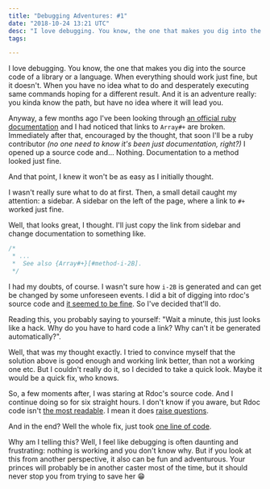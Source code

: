 ```yaml
---
title: "Debugging Adventures: #1"
date: "2018-10-24 13:21 UTC"
desc: "I love debugging. You know, the one that makes you dig into the source code of a library or a language. When everything should work just fine, but it doesn't. Well it's a small story just about that."
tags:

---
```


I love debugging. You know, the one that makes you dig into the source code of a library or a language. When everything should work just fine, but it doesn't. When you have no idea what to do and desperately executing same commands hoping for a different result. And it is an adventure really: you kinda know the path, but have no idea where it will lead you.

Anyway, a few months ago I've been looking through [an official ruby documentation](https://ruby-doc.org/core-2.5.1/Array.html#method-i-concat) and I had noticed that links to `Array#+` are broken. Immediately after that, encouraged by the thought, that soon I'll be a ruby contributor _(no one need to know it's been just documentation, right?)_ I opened up a source code and... Nothing. Documentation to a method looked just fine.

And that point, I knew it won't be as easy as I initially thought.

I wasn't really sure what to do at first. Then, a small detail caught my attention: a sidebar. A sidebar on the left of the page, where a link to `#+` worked just fine. 

Well, that looks great, I thought. I'll just copy the link from sidebar and change documentation to something like.

```C
/*
 * ...
 *  See also {Array#+}[#method-i-2B].
 */
```

I had my doubts, of course. I wasn't sure how `i-2B` is generated and can get be changed by some unforeseen events. I did a bit of digging into rdoc's source code and [it seemed to be fine](https://github.com/ruby/rdoc/blob/b7449e4b2d71c16e58f5a5db859867e8c90246ac/lib/rdoc/method_attr.rb#L291-L295). So I've decided that'll do.

Reading this, you probably saying to yourself: "Wait a minute, this just looks like a hack. Why do you have to hard code a link? Why can't it be generated automatically?".

Well, that was my thought exactly. I tried to convince myself that the solution above is good enough and working link better, than not a working one etc. But I couldn't really do it, so I decided to take a quick look. Maybe it would be a quick fix, who knows.

So, a few moments after, I was staring at Rdoc's source code. And I continue doing so for six straight hours. I don't know if you aware, but Rdoc code isn't [the most readable](https://github.com/ruby/rdoc/blob/b7449e4b2d71c16e58f5a5db859867e8c90246ac/lib/rdoc/markup/to_html_crossref.rb#L147-L154). I mean it does [raise questions](https://github.com/TheSmartnik/rdoc/blob/0e655546b4d3f9d00982f12f87f968dd5b96103a/lib/rdoc/cross_reference.rb#L31-L73).

And in the end? Well the whole fix, just took [one line of code](https://github.com/ruby/rdoc/pull/632).

Why am I telling this? Well, I feel like debugging is often daunting and  frustrating: nothing is working and you don't know why. But if you look at this from another perspective, it also can be fun and adventurous. Your princes will probably be in another caster most of the time, but it should never stop you from trying to save her 😁
